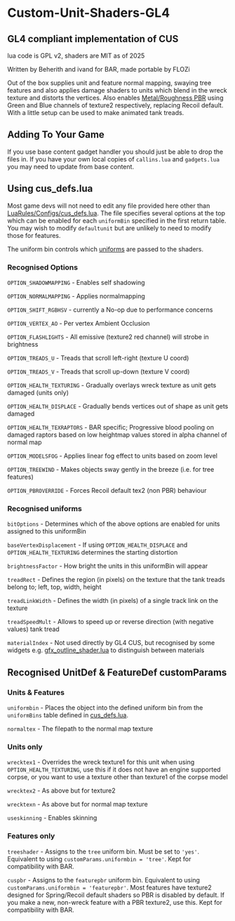 # Custom-Unit-Shaders-GL4
## GL4 compliant implementation of CUS
lua code is GPL v2, shaders are MIT as of 2025

Written by Beherith and ivand for BAR, made portable by FLOZi

Out of the box supplies unit and feature normal mapping, swaying tree features and also applies damage shaders to units which blend in the wreck texture and distorts the vertices. Also enables [Metal/Roughness PBR](https://blog.turbosquid.com/2023/07/27/an-intro-to-physically-based-rendering-material-workflows-and-metallic-roughness/) using Green and Blue channels of texture2 respectively, replacing Recoil default. With a little setup can be used to make animated tank treads.

## Adding To Your Game
If you use base content gadget handler you should just be able to drop the files in. If you have your own local copies of `callins.lua` and `gadgets.lua` you may need to update from base content.

## Using cus_defs.lua
Most game devs will not need to edit any file provided here other than [LuaRules/Configs/cus_defs.lua](LuaRules/Configs/cus_defs.lua). The file specifies several options at the top which can be enabled for each `uniformBin` specified in the first return table. You may wish to modify `defaultunit` but are unlikely to need to modify those for features. 

The uniform bin controls which [uniforms](https://www.khronos.org/opengl/wiki/Uniform_(GLSL)) are passed to the shaders.

### Recognised Options

`OPTION_SHADOWMAPPING` - Enables self shadowing

`OPTION_NORMALMAPPING` - Applies normalmapping

`OPTION_SHIFT_RGBHSV`	- currently a No-op due to performance concerns

`OPTION_VERTEX_AO` - Per vertex Ambient Occlusion

`OPTION_FLASHLIGHTS` - All emissive (texture2 red channel) will strobe in brightness

`OPTION_TREADS_U` - Treads that scroll left-right (texture U coord)

`OPTION_TREADS_V` - Treads that scroll up-down (texture V coord)

`OPTION_HEALTH_TEXTURING` - Gradually overlays wreck texture as unit gets damaged (units only)

`OPTION_HEALTH_DISPLACE` - Gradually bends vertices out of shape as unit gets damaged

`OPTION_HEALTH_TEXRAPTORS` - BAR specific; Progressive blood pooling on damaged raptors based on low heightmap values stored in alpha channel of normal map

`OPTION_MODELSFOG` - Applies linear fog effect to units based on zoom level

`OPTION_TREEWIND` - Makes objects sway gently in the breeze (i.e. for tree features)

`OPTION_PBROVERRIDE` - Forces Recoil default tex2 (non PBR) behaviour

### Recognised uniforms

`bitOptions` - Determines which of the above options are enabled for units assigned to this uniformBin

`baseVertexDisplacement` - If using `OPTION_HEALTH_DISPLACE` and `OPTION_HEALTH_TEXTURING` determines the starting distortion

`brightnessFactor` - How bright the units in this uniformBin will appear

`treadRect` - Defines the region (in pixels) on the texture that the tank treads belong to; left, top, width, height

`treadLinkWidth` - Defines the width (in pixels) of a single track link on the texture

`treadSpeedMult` - Allows to speed up or reverse direction (with negative values) tank tread 

`materialIndex` - Not used directly by GL4 CUS, but recognised by some widgets e.g. [gfx_outline_shader.lua](https://github.com/SplinterFaction/SplinterFaction/blob/gl4cus/LuaUI/Widgets/gfx_outline_shader.lua) to distinguish between materials

## Recognised UnitDef & FeatureDef customParams

### Units & Features

`uniformbin` - Places the object into the defined uniform bin from the `uniformBins` table defined in [cus_defs.lua](LuaRules/Configs/cus_defs.lua).

`normaltex` - The filepath to the normal map texture

### Units only

`wrecktex1` - Overrides the wreck texture1 for this unit when using `OPTION_HEALTH_TEXTURING`, use this if it does not have an engine supported corpse, or you want to use a texture other than texture1 of the corpse model

`wrecktex2` - As above but for texture2

`wrecktexn` - As above but for normal map texture

`useskinning` - Enables skinning

### Features only

`treeshader` - Assigns to the `tree` uniform bin. Must be set to `'yes'`. Equivalent to using `customParams.uniformbin = 'tree'`. Kept for compatibility with BAR.

`cuspbr` - Assigns to the `featurepbr` uniform bin. Equivalent to using `customParams.uniformbin = 'featurepbr'`. Most features have texture2 designed for Spring/Recoil default shaders so PBR is disabled by default. If you make a new, non-wreck feature with a PBR texture2, use this. Kept for compatibility with BAR.
